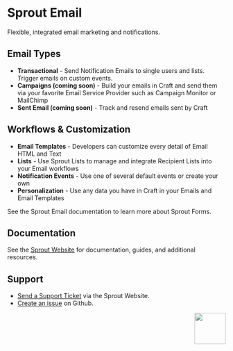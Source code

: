 # Sprout Email

Flexible, integrated email marketing and notifications.

## Email Types

- **Transactional** - Send Notification Emails to single users and lists. Trigger emails on custom events.
- **Campaigns (coming soon)** - Build your emails in Craft and send them via your favorite Email Service Provider such as Campaign Monitor or MailChimp
- **Sent Email (coming soon)** - Track and resend emails sent by Craft

## Workflows & Customization 

- **Email Templates** - Developers can customize every detail of Email HTML and Text
- **Lists** - Use Sprout Lists to manage and integrate Recipient Lists into your Email workflows
- **Notification Events** - Use one of several default events or create your own
- **Personalization** - Use any data you have in Craft in your Emails and Email Templates
  
See the Sprout Email documentation to learn more about Sprout Forms.

## Documentation

See the [Sprout Website](https://sprout.barrelstrengthdesign.com/craft-plugins/email/docs) for documentation, guides, and additional resources. 

## Support

- [Send a Support Ticket](https://sprout.barrelstrengthdesign.com/craft-plugins/request/support) via the Sprout Website.
- [Create an issue](https://github.com/barrelstrength/craft-sprout-email/issues) on Github.

<a href="https://sprout.barrelstrengthdesign.com" target="_blank">
  <img src="https://s3.amazonaws.com/sprout.barrelstrengthdesign.com-assets/content/plugins/sprout-icon.svg" width="72" align="right">
</a>